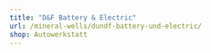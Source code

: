 ```yaml
---
title: "D&F Battery & Electric"
url: /mineral-wells/dundf-battery-und-electric/
shop: Autowerkstatt
---
```

